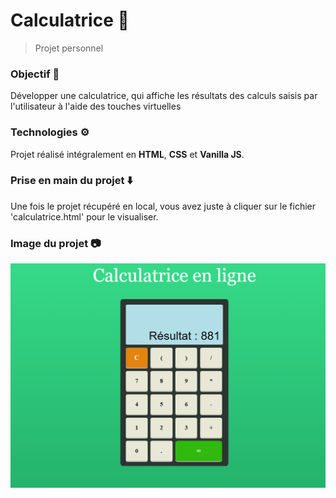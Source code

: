 # Calculatrice 🧮

> Projet personnel

### Objectif 💬
Développer une calculatrice, qui affiche les résultats des calculs saisis par l'utilisateur à l'aide des touches virtuelles

### Technologies ⚙️
Projet réalisé intégralement en **HTML**, **CSS** et **Vanilla JS**.

### Prise en main du projet ⬇️
Une fois le projet récupéré en local, vous avez juste à cliquer sur le fichier 'calculatrice.html' pour le visualiser.

### Image du projet 📷
![Calculatrice](https://github.com/Louis-Cauvet/Captures-des-projets/blob/main/Calculatrice/Capture.png)


